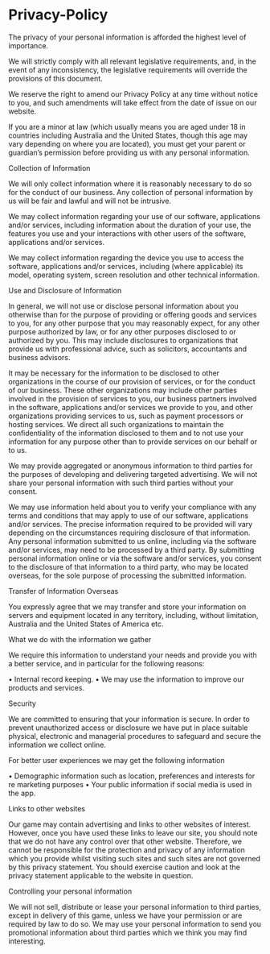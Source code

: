 # Privacy-Policy


The privacy of your personal information is afforded the highest level of importance.

We will strictly comply with all relevant legislative requirements, and, in the event of any inconsistency, the legislative requirements will override the provisions of this document.

We reserve the right to amend our Privacy Policy at any time without notice to you, and such amendments will take effect from the date of issue on our website.

If you are a minor at law (which usually means you are aged under 18 in countries including Australia and the United States, though this age may vary depending on where you are located), you must get your parent or guardian’s permission before providing us with any personal information.



Collection of Information

We will only collect information where it is reasonably necessary to do so for the conduct of our business. Any collection of personal information by us will be fair and lawful and will not be intrusive.

We may collect information regarding your use of our software, applications and/or services, including information about the duration of your use, the features you use and your interactions with other users of the software, applications and/or services.

We may collect information regarding the device you use to access the software, applications and/or services, including (where applicable) its model, operating system, screen resolution and other technical information.


Use and Disclosure of Information

In general, we will not use or disclose personal information about you otherwise than for the purpose of providing or offering goods and services to you, for any other purpose that you may reasonably expect, for any other purpose authorized by law, or for any other purposes disclosed to or authorized by you. This may include disclosures to organizations that provide us with professional advice, such as solicitors, accountants and business advisors.


It may be necessary for the information to be disclosed to other organizations in the course of our provision of services, or for the conduct of our business. These other organizations may include other parties involved in the provision of services to you, our business partners involved in the software, applications and/or services we provide to you, and other organizations providing services to us, such as payment processors or hosting services. We direct all such organizations to maintain the confidentiality of the information disclosed to them and to not use your information for any purpose other than to provide services on our behalf or to us.

We may provide aggregated or anonymous information to third parties for the purposes of developing and delivering targeted advertising. We will not share your personal information with such third parties without your consent.

We may use information held about you to verify your compliance with any terms and conditions that may apply to use of our software, applications and/or services.
The precise information required to be provided will vary depending on the circumstances requiring disclosure of that information.
Any personal information submitted to us online, including via the software and/or services, may need to be processed by a third party. By submitting personal information online or via the software and/or services, you consent to the disclosure of that information to a third party, who may be located overseas, for the sole purpose of processing the submitted information.


Transfer of Information Overseas

You expressly agree that we may transfer and store your information on servers and equipment located in any territory, including, without limitation, Australia and the United States of America etc.


What we do with the information we gather

We require this information to understand your needs and provide you with a better service, and in particular for the following reasons:

• Internal record keeping.
• We may use the information to improve our products and services.

Security

We are committed to ensuring that your information is secure. In order to prevent unauthorized access or disclosure we have put in place suitable physical, electronic and managerial procedures to safeguard and secure the information we collect online.

For better user experiences we may get the following information

• Demographic information such as location, preferences and interests for re marketing purposes
• Your public information if social media is used in the app.


Links to other websites

Our game may contain advertising and links to other websites of interest. However, once you have used these links to leave our site, you should note that we do not have any control over that other website. Therefore, we cannot be responsible for the protection and privacy of any information which you provide whilst visiting such sites and such sites are not governed by this privacy statement. You should exercise caution and look at the privacy statement applicable to the website in question.

Controlling your personal information


We will not sell, distribute or lease your personal information to third parties, except in delivery of this game, unless we have your permission or are required by law to do so. We may use your personal information to send you promotional information about third parties which we think you may find interesting. 
